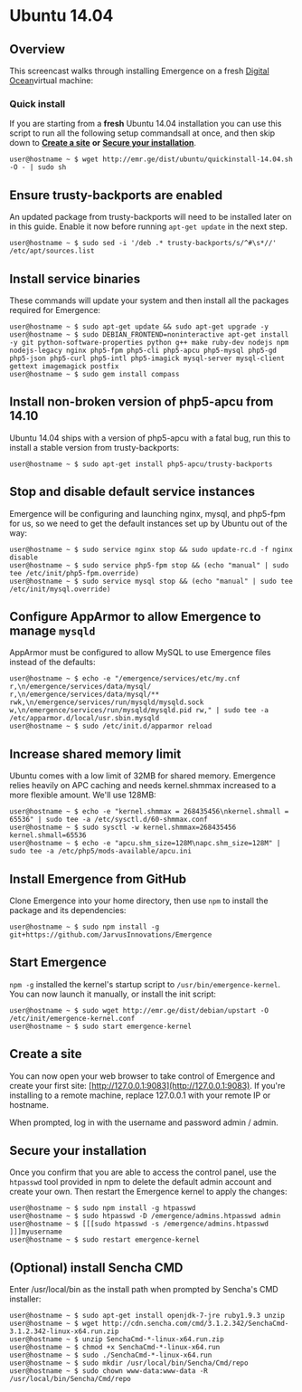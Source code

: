 # Ubuntu 14.04

## Overview <a id="overview}### Screencast {#screencast"></a>

This screencast walks through installing Emergence on a fresh [Digital Ocean](https://www.digitalocean.com/?refcode=889859901aab)virtual machine:

### Quick install <a id="quickinstall"></a>

If you are starting from a **fresh** Ubuntu 14.04 installation you can use this script to run all the following setup commandsall at once, and then skip down to [**Create a site**](ubuntu-14.04.md#create-a-site) **or** [**Secure your installation**](ubuntu-14.04.md#secure).

```text
user@hostname ~ $ wget http://emr.ge/dist/ubuntu/quickinstall-14.04.sh -O - | sudo sh
```

## Ensure trusty-backports are enabled <a id="enable-backports"></a>

An updated package from trusty-backports will need to be installed later on in this guide. Enable it now before running `apt-get update` in the next step.

```text
user@hostname ~ $ sudo sed -i '/deb .* trusty-backports/s/^#\s*//' /etc/apt/sources.list
```

## Install service binaries <a id="service-binaries"></a>

These commands will update your system and then install all the packages required for Emergence:

```text
user@hostname ~ $ sudo apt-get update && sudo apt-get upgrade -y
user@hostname ~ $ sudo DEBIAN_FRONTEND=noninteractive apt-get install -y git python-software-properties python g++ make ruby-dev nodejs npm nodejs-legacy nginx php5-fpm php5-cli php5-apcu php5-mysql php5-gd php5-json php5-curl php5-intl php5-imagick mysql-server mysql-client gettext imagemagick postfix
user@hostname ~ $ sudo gem install compass
```

## Install non-broken version of php5-apcu from 14.10 <a id="patch-apcu"></a>

Ubuntu 14.04 ships with a version of php5-apcu with a fatal bug, run this to install a stable version from trusty-backports:

```text
user@hostname ~ $ sudo apt-get install php5-apcu/trusty-backports
```

## Stop and disable default service instances <a id="disable-services"></a>

Emergence will be configuring and launching nginx, mysql, and php5-fpm for us, so we need to get the default instances set up by Ubuntu out of the way:

```text
user@hostname ~ $ sudo service nginx stop && sudo update-rc.d -f nginx disable
user@hostname ~ $ sudo service php5-fpm stop && (echo "manual" | sudo tee /etc/init/php5-fpm.override)
user@hostname ~ $ sudo service mysql stop && (echo "manual" | sudo tee /etc/init/mysql.override)
```

## Configure AppArmor to allow Emergence to manage `mysqld` <a id="apparmor"></a>

AppArmor must be configured to allow MySQL to use Emergence files instead of the defaults:

```text
user@hostname ~ $ echo -e "/emergence/services/etc/my.cnf r,\n/emergence/services/data/mysql/ r,\n/emergence/services/data/mysql/** rwk,\n/emergence/services/run/mysqld/mysqld.sock w,\n/emergence/services/run/mysqld/mysqld.pid rw," | sudo tee -a /etc/apparmor.d/local/usr.sbin.mysqld
user@hostname ~ $ sudo /etc/init.d/apparmor reload
```

## Increase shared memory limit <a id="shared-memory"></a>

Ubuntu comes with a low limit of 32MB for shared memory. Emergence relies heavily on APC caching and needs kernel.shmmax increased to a more flexible amount. We'll use 128MB:

```text
user@hostname ~ $ echo -e "kernel.shmmax = 268435456\nkernel.shmall = 65536" | sudo tee -a /etc/sysctl.d/60-shmmax.conf
user@hostname ~ $ sudo sysctl -w kernel.shmmax=268435456 kernel.shmall=65536
user@hostname ~ $ echo -e "apcu.shm_size=128M\napc.shm_size=128M" | sudo tee -a /etc/php5/mods-available/apcu.ini
```

## Install Emergence from GitHub <a id="emergence-github"></a>

Clone Emergence into your home directory, then use `npm` to install the package and its dependencies:

```text
user@hostname ~ $ sudo npm install -g git+https://github.com/JarvusInnovations/Emergence
```

## Start Emergence <a id="start-emergence"></a>

`npm -g` installed the kernel's startup script to `/usr/bin/emergence-kernel`. You can now launch it manually, or install the init script:

```text
user@hostname ~ $ sudo wget http://emr.ge/dist/debian/upstart -O /etc/init/emergence-kernel.conf
user@hostname ~ $ sudo start emergence-kernel
```

## Create a site <a id="create-a-site"></a>

You can now open your web browser to take control of Emergence and create your first site: [http://127.0.0.1:9083](http://127.0.0.1:9083). If you're installing to a remote machine, replace 127.0.0.1 with your remote IP or hostname.

When prompted, log in with the username and password admin / admin.

## Secure your installation <a id="secure"></a>

Once you confirm that you are able to access the control panel, use the `htpasswd` tool provided in npm to delete the default admin account and create your own. Then restart the Emergence kernel to apply the changes:

```text
user@hostname ~ $ sudo npm install -g htpasswd
user@hostname ~ $ sudo htpasswd -D /emergence/admins.htpasswd admin
user@hostname ~ $ [[[sudo htpasswd -s /emergence/admins.htpasswd ]]]myusername
user@hostname ~ $ sudo restart emergence-kernel
```

## \(Optional\) install Sencha CMD <a id="sencha-cmd"></a>

Enter /usr/local/bin as the install path when prompted by Sencha's CMD installer:

```text
user@hostname ~ $ sudo apt-get install openjdk-7-jre ruby1.9.3 unzip
user@hostname ~ $ wget http://cdn.sencha.com/cmd/3.1.2.342/SenchaCmd-3.1.2.342-linux-x64.run.zip
user@hostname ~ $ unzip SenchaCmd-*-linux-x64.run.zip
user@hostname ~ $ chmod +x SenchaCmd-*-linux-x64.run
user@hostname ~ $ sudo ./SenchaCmd-*-linux-x64.run
user@hostname ~ $ sudo mkdir /usr/local/bin/Sencha/Cmd/repo
user@hostname ~ $ sudo chown www-data:www-data -R /usr/local/bin/Sencha/Cmd/repo
```

